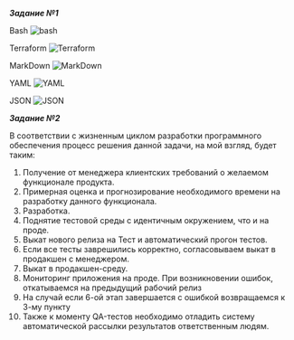 ***Задание №1***

Bash
![bash](https://lh3.googleusercontent.com/pw/AM-JKLXcnQr5gHKGExwgBJCfbXASz6G_yQhWvTkExWeEzKFtVUHTXqmZwZDro--hTfHLZ0xgTOCXYgtihvb76ROO1HVvf5-NY0fEptoAd7d4G82KGOg9iJK8meQQKTdJqYJHnW6peeZ9iKX05cgG2VrIDseQvA=w1133-h637-no?authuser=0)

Terraform
![Terraform](https://lh3.googleusercontent.com/pw/AM-JKLWM3kIlnoza06pVRFjFcc15zg2yAyBD9jgMMIog_0bseahZFyoTv80emzbJMFb91IYTdxD_BJFRgGz2aigYXw1racyzJvek7izB-jpgcx6ARrXX1X7V1yz3ocDiEES_kCeYj5s5fLv_Et2HGKY2g_Nfkg=w1133-h637-no?authuser=0)

MarkDown
![MarkDown](https://user-images.githubusercontent.com/44666536/138574056-658ac2bb-6517-4efe-ac1e-81124fbab31d.png)

YAML
![YAML](https://user-images.githubusercontent.com/44666536/138574076-4aaf7b78-9029-45fc-af77-39f0db72bd51.png)

JSON
![JSON](https://user-images.githubusercontent.com/44666536/138574087-a38e2016-7946-49c2-834f-396b32063a32.png)


***Задание №2***

В соответствии с жизненным циклом разработки программного обеспечения
процесс решения данной задачи, на мой взгляд, будет таким:

1. Получение от менеджера клиентских требований о желаемом  функционале продукта.
2. Примерная оценка и прогнозирование необходимого времени на разработку данного функционала. 
3. Разработка. 
4. Поднятие тестовой среды с идентичным окружением, что и на проде. 
5. Выкат нового релиза на Тест и автоматический прогон тестов.
6. Если все тесты заврешились корректно, согласовываем выкат в продакшен с менеджером.
7. Выкат в продакшен-среду.
8. Мониторинг приложения на проде. При возникновении ошибок, откатываемся на предыдущий рабочий релиз
9. На случай если 6-ой этап завершается с ошибкой возвращаемся к 3-му пункту
10. Также к моменту QA-тестов необходимо отладить систему автоматической рассылки результатов ответственным людям.
